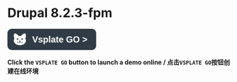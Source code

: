 # Drupal 8.2.3-fpm

<a href="https://www.vsplate.com/?docker-compose=https://github.com/vsplate/dcenvs/drupal/8.2.3-fpm"><img alt="VSPLATE GO" src="https://raw.githubusercontent.com/vsplate/images/master/vsgo_btn.png" width="200px"></a>

**Click the `VSPLATE GO` button to launch a demo online / 点击`VSPLATE GO`按钮创建在线环境**